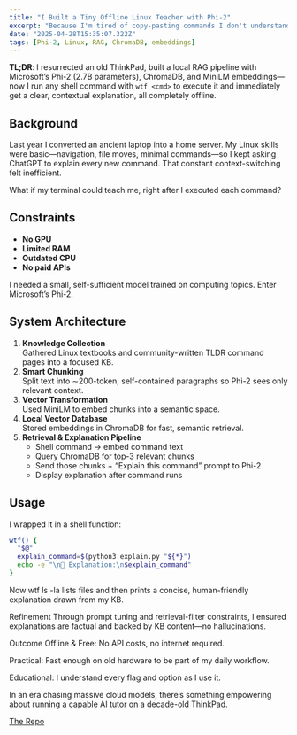 ```yaml
---
title: "I Built a Tiny Offline Linux Teacher with Phi-2"
excerpt: "Because I'm tired of copy-pasting commands I don't understand, I built an offline tutor that explains commands in plain language using a tiny local LLM."
date: "2025-04-28T15:35:07.322Z"
tags: [Phi-2, Linux, RAG, ChromaDB, embeddings]
---
```


**TL;DR**: I resurrected an old ThinkPad, built a local RAG pipeline with Microsoft’s Phi-2 (2.7B parameters), ChromaDB, and MiniLM embeddings—now I run any shell command with `wtf <cmd>` to execute it and immediately get a clear, contextual explanation, all completely offline.

## Background

Last year I converted an ancient laptop into a home server. My Linux skills were basic—navigation, file moves, minimal commands—so I kept asking ChatGPT to explain every new command. That constant context-switching felt inefficient.

What if my terminal could teach me, right after I executed each command?

## Constraints

- **No GPU**  
- **Limited RAM**  
- **Outdated CPU**  
- **No paid APIs**

I needed a small, self-sufficient model trained on computing topics. Enter Microsoft’s Phi-2.

## System Architecture

1. **Knowledge Collection**  
   Gathered Linux textbooks and community-written TLDR command pages into a focused KB.  
2. **Smart Chunking**  
   Split text into ∼200-token, self-contained paragraphs so Phi-2 sees only relevant context.  
3. **Vector Transformation**  
   Used MiniLM to embed chunks into a semantic space.  
4. **Local Vector Database**  
   Stored embeddings in ChromaDB for fast, semantic retrieval.  
5. **Retrieval & Explanation Pipeline**  
   - Shell command → embed command text  
   - Query ChromaDB for top-3 relevant chunks  
   - Send those chunks + “Explain this command” prompt to Phi-2  
   - Display explanation after command runs  

## Usage

I wrapped it in a shell function:

```bash
wtf() {
  "$@"
  explain_command=$(python3 explain.py "${*}")
  echo -e "\n📖 Explanation:\n$explain_command"
}
```
Now wtf ls -la lists files and then prints a concise, human-friendly explanation drawn from my KB.

Refinement
Through prompt tuning and retrieval-filter constraints, I ensured explanations are factual and backed by KB content—no hallucinations.

Outcome
Offline & Free: No API costs, no internet required.

Practical: Fast enough on old hardware to be part of my daily workflow.

Educational: I understand every flag and option as I use it.

In an era chasing massive cloud models, there’s something empowering about running a capable AI tutor on a decade-old ThinkPad.

 [The Repo](https://github.com/vianarafael/rafterai)
